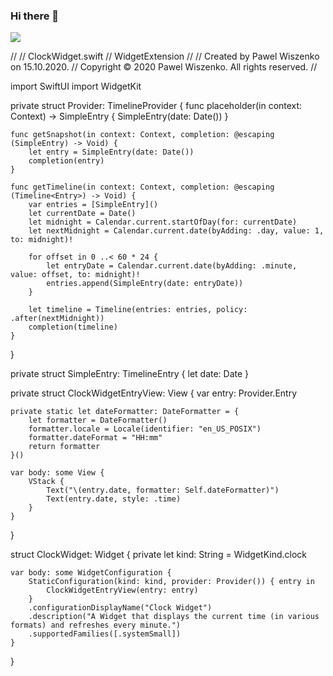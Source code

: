 ### Hi there 👋
![](https://komarev.com/ghpvc/?username=LinusOlofsson-maker)

//
//  ClockWidget.swift
//  WidgetExtension
//
//  Created by Pawel Wiszenko on 15.10.2020.
//  Copyright © 2020 Pawel Wiszenko. All rights reserved.
//

import SwiftUI
import WidgetKit

private struct Provider: TimelineProvider {
    func placeholder(in context: Context) -> SimpleEntry {
        SimpleEntry(date: Date())
    }

    func getSnapshot(in context: Context, completion: @escaping (SimpleEntry) -> Void) {
        let entry = SimpleEntry(date: Date())
        completion(entry)
    }

    func getTimeline(in context: Context, completion: @escaping (Timeline<Entry>) -> Void) {
        var entries = [SimpleEntry]()
        let currentDate = Date()
        let midnight = Calendar.current.startOfDay(for: currentDate)
        let nextMidnight = Calendar.current.date(byAdding: .day, value: 1, to: midnight)!

        for offset in 0 ..< 60 * 24 {
            let entryDate = Calendar.current.date(byAdding: .minute, value: offset, to: midnight)!
            entries.append(SimpleEntry(date: entryDate))
        }

        let timeline = Timeline(entries: entries, policy: .after(nextMidnight))
        completion(timeline)
    }
}

private struct SimpleEntry: TimelineEntry {
    let date: Date
}

private struct ClockWidgetEntryView: View {
    var entry: Provider.Entry

    private static let dateFormatter: DateFormatter = {
        let formatter = DateFormatter()
        formatter.locale = Locale(identifier: "en_US_POSIX")
        formatter.dateFormat = "HH:mm"
        return formatter
    }()

    var body: some View {
        VStack {
            Text("\(entry.date, formatter: Self.dateFormatter)")
            Text(entry.date, style: .time)
        }
    }
}

struct ClockWidget: Widget {
    private let kind: String = WidgetKind.clock

    var body: some WidgetConfiguration {
        StaticConfiguration(kind: kind, provider: Provider()) { entry in
            ClockWidgetEntryView(entry: entry)
        }
        .configurationDisplayName("Clock Widget")
        .description("A Widget that displays the current time (in various formats) and refreshes every minute.")
        .supportedFamilies([.systemSmall])
    }
}
<!--
**LinusOlofsson-maker/LinusOlofsson-maker** is a ✨ _special_ ✨ repository because its `README.md` (this file) appears on your GitHub profile.

![Current UTC time](https://jojoee.jojoee.com/api/utcnowgif?utcnow)
Here are some ideas to get you started:

- 🔭 I’m currently working on ...
- 🌱 I’m currently learning ...
- 👯 I’m looking to collaborate on ...
- 🤔 I’m looking for help with ...
- 💬 Ask me about ...
- 📫 How to reach me: ...
- 😄 Pronouns: ...
- ⚡ Fun fact: ...
-->

